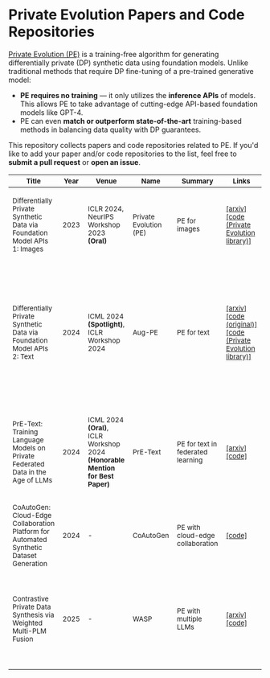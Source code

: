 # Private Evolution Papers and Code Repositories

[Private Evolution (PE)](https://arxiv.org/abs/2305.15560) is a training-free algorithm for generating differentially private (DP) synthetic data using foundation models. Unlike traditional methods that require DP fine-tuning of a pre-trained generative model:

* __PE requires no training__ — it only utilizes the __inference APIs__ of models. This allows PE to take advantage of cutting-edge API-based foundation models like GPT-4.
* PE can even __match or outperform state-of-the-art__ training-based methods in balancing data quality with DP guarantees.

This repository collects papers and code repositories related to PE. If you'd like to add your paper and/or code repositories to the list, feel free to __submit a pull request__ or __open an issue__.


| <sub>Title</sub>                                                                                   | <sub>Year</sub> | <sub>Venue</sub>                                                                           | <sub>Name</sub>                   | <sub>Summary</sub>                           | <sub>Links</sub>                                                                                                                                                                         | <sub>Organizations</sub>                                                                                             | <sub>Authors</sub>                                                                                                                                                     |
|----------------------------------------------------------------------------------------------------|-----------------|--------------------------------------------------------------------------------------------|-----------------------------------|----------------------------------------------|------------------------------------------------------------------------------------------------------------------------------------------------------------------------------------------|----------------------------------------------------------------------------------------------------------------------|------------------------------------------------------------------------------------------------------------------------------------------------------------------------|
| <sub>Differentially Private Synthetic Data via Foundation Model APIs 1: Images</sub>               | <sub>2023</sub> | <sub>ICLR 2024, NeurIPS Workshop 2023 __(Oral)__</sub>                                     | <sub>Private Evolution (PE)</sub> | <sub>PE for images</sub>                     | <sub>[[arxiv]](https://arxiv.org/abs/2305.15560) [[code (Private Evolution library)]](https://github.com/microsoft/DPSDA)</sub>                                                          | <sub>MSR</sub>                                                                                                       | <sub>Zinan Lin, Sivakanth Gopi, Janardhan Kulkarni, Harsha Nori, Sergey Yekhanin</sub>                                                                                 |
| <sub>Differentially Private Synthetic Data via Foundation Model APIs 2: Text</sub>                 | <sub>2024</sub> | <sub>ICML 2024 __(Spotlight)__, ICLR Workshop 2024</sub>                                   | <sub>Aug-PE</sub>                 | <sub>PE for text</sub>                       | <sub>[[arxiv]](https://arxiv.org/abs/2403.01749) [[code (original)]](https://github.com/AI-secure/aug-pe) [[code (Private Evolution library)]](https://github.com/microsoft/DPSDA)</sub> | <sub>MSR, UIUC, UChicago</sub>                                                                                       | <sub>Chulin Xie, Zinan Lin, Arturs Backurs, Sivakanth Gopi, Da Yu, Huseyin Inan, Harsha Nori, Haotian Jiang, Huishuai Zhang, Yin Tat Lee, Bo Li, Sergey Yekhanin</sub> |
| <sub>PrE-Text: Training Language Models on Private Federated Data in the Age of LLMs</sub>         | <sub>2024</sub> | <sub>ICML 2024 __(Oral)__, ICLR Workshop 2024 __(Honorable Mention for Best Paper)__</sub> | <sub>PrE-Text</sub>               | <sub>PE for text in federated learning</sub> | <sub>[[arxiv]](https://arxiv.org/pdf/2406.02958) [[code]](https://github.com/houcharlie/PrE-Text)</sub>                                                                                  | <sub>Meta, CMU</sub>                                                                                                 | <sub>Charlie Hou, Akshat Shrivastava, Hongyuan Zhan, Rylan Conway, Trang Le, Adithya Sagar, Giulia Fanti, Daniel Lazar</sub>                                           |
| <sub>CoAutoGen: Cloud-Edge Collaboration Platform for Automated Synthetic Dataset Generation</sub> | <sub>2024</sub> | <sub>-</sub>                                                                               | <sub>CoAutoGen</sub>              | <sub>PE with cloud-edge collaboration</sub>  | <sub>[[code]](https://github.com/TsingZ0/CoAutoGen)</sub>                                                                                                                                | <sub>Shanghai Jiao Tong University</sub>                                                                             | <sub>Jianqing Zhang</sub>                                                                                                                                              |
| <sub>Contrastive Private Data Synthesis via Weighted Multi-PLM Fusion</sub>                        | <sub>2025</sub> | <sub>-</sub>                                                                               | <sub>WASP</sub>                   | <sub>PE with multiple LLMs</sub>             | <sub>[[arxiv]](https://arxiv.org/abs/2502.00245) [[code]](https://anonymous.4open.science/r/WASP)</sub>                                                                                  | <sub>Tsinghua University, Shanghai Jiao Tong University, Harbin Institute of Technology, AsiaInfo Technologies</sub> | <sub>Tianyuan Zou, Yang Liu, Peng Li, Yufei Xiong, Jianqing Zhang, Jingjing Liu, Xiaozhou Ye, Ye Ouyang, Ya-Qin Zhang</sub>                                            |
